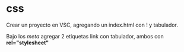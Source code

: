 # css

Crear un proyecto en VSC, agregando un index.html con ! y tabulador.

Bajo los _meta_ agregar 2 etiquetas link con tabulador, ambos con __rel="stylesheet"__

